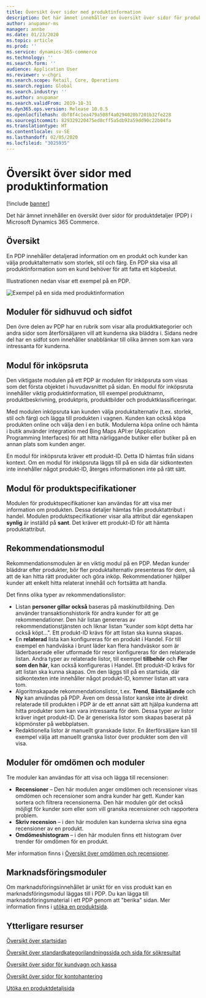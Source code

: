 ```yaml
---
title: Översikt över sidor med produktinformation
description: Det här ämnet innehåller en översikt över sidor för produktdetaljer (PDP) i Microsoft Dynamics 365 Commerce.
author: anupamar-ms
manager: annbe
ms.date: 01/23/2020
ms.topic: article
ms.prod: ''
ms.service: dynamics-365-commerce
ms.technology: ''
ms.search.form: ''
audience: Application User
ms.reviewer: v-chgri
ms.search.scope: Retail, Core, Operations
ms.search.region: Global
ms.search.industry: ''
ms.author: anupamar
ms.search.validFrom: 2019-10-31
ms.dyn365.ops.version: Release 10.0.5
ms.openlocfilehash: dbf8f4c1ea479a508f4a0294020b7201b32fe228
ms.sourcegitcommit: 829329220475ed8cff5a5db92a59dd90c22b04fa
ms.translationtype: HT
ms.contentlocale: sv-SE
ms.lasthandoff: 02/05/2020
ms.locfileid: "3025935"
---
```

# <a name="overview-of-product-details-pages"></a>Översikt över sidor med produktinformation


[!include [banner](includes/banner.md)]

Det här ämnet innehåller en översikt över sidor för produktdetaljer (PDP) i Microsoft Dynamics 365 Commerce.

## <a name="overview"></a>Översikt

En PDP innehåller detaljerad information om en produkt och kunder kan välja produktalternativ som storlek, stil och färg. En PDP ska visa all produktinformation som en kund behöver för att fatta ett köpbeslut.

Illustrationen nedan visar ett exempel på en PDP.

![Exempel på en sida med produktinformation](./media/pdp.PNG)

## <a name="header-and-footer-modules"></a>Moduler för sidhuvud och sidfot

Den övre delen av PDP har en rubrik som visar alla produktkategorier och andra sidor som återförsäljaren vill att kunderna ska bläddra i. Sidans nedre del har en sidfot som innehåller snabblänkar till olika ämnen som kan vara intressanta för kunderna.

## <a name="buy-box-module"></a>Modul för inköpsruta

Den viktigaste modulen på ett PDP är modulen för inköpsruta som visas som det första objektet i huvudavsnittet på sidan. En modul för inköpsruta innehåller viktig produktinformation, till exempel produktnamn, produktbeskrivning, produktpris, produktbilder och produktklassificeringar.

Med modulen inköpsruta kan kunden välja produktalternativ (t.ex. storlek, stil och färg) och lägga till produkten i vagnen. Kunden kan också köpa produkten online och välja den i en butik. Modulerna köpa online och hämta i butik använder integration med Bing Maps API:er (Application Programming Interfaces) för att hitta närliggande butiker eller butiker på en annan plats som kunden anger.

En modul för inköpsruta kräver ett produkt-ID. Detta ID hämtas från sidans kontext. Om en modul för inköpsruta läggs till på en sida där sidkontexten inte innehåller något produkt-ID, återges informationen inte på rätt sätt.

## <a name="product-specifications-module"></a>Modul för produktspecifikationer

Modulen för produktspecifikationer kan användas för att visa mer information om produkten. Dessa detaljer hämtas från produktattribut i handel. Modulen produktspecifikationer visar alla attribut där egenskapen **synlig** är inställd på **sant**. Det kräver ett produkt-ID för att hämta produktattribut.

## <a name="recommendations-module"></a>Rekommendationsmodul

Rekommendationsmodulen är en viktig modul på en PDP. Medan kunder bläddrar efter produkter, bör fler produktalternativ presenteras för dem, så att de kan hitta rätt produkter och göra inköp. Rekommendationer hjälper kunder att enkelt hitta relaterat innehåll och fortsätta att handla.

Det finns olika typer av rekommendationslistor:

- Listan **personer gillar också** baseras på maskinutbildning. Den använder transaktionshistorik för andra kunder för att ge rekommendationer. Den här listan genereras av rekommendationstjänsten och liknar listan "kunder som köpt detta har också köpt...". Ett produkt-ID krävs för att listan ska kunna skapas.
- En **relaterad** lista kan konfigureras för en produkt i Handel. För till exempel en handväska i brunt läder kan flera handväskor som är läderbaserade eller utformade för resor konfigureras för den relaterade listan. Andra typer av relaterade listor, till exempel **tillbehör** och **Fler som den här**, kan också konfigureras i Handel. Ett produkt-ID krävs för att listan ska kunna skapas. Om den läggs till på en startsida, där sidkontexten inte innehåller något produkt-ID, kommer listan att vara tom.
- Algoritmskapade rekommendationslistor, t.ex. **Trend**, **Bästsäljande** och **Ny** kan användas på PDP. Även om dessa listor kanske inte är direkt relaterade till produkten i PDP är de ett annat sätt att hjälpa kunderna att hitta produkter som kan vara intressanta för dem. Dessa typer av listor kräver inget produkt-ID. De är generiska listor som skapas baserat på köpmönster på webbplatsen.
- Redaktionella listor är manuellt granskade listor. En återförsäljare kan till exempel välja att manuellt granska listor över produkter som den vill visa.

## <a name="ratings-and-reviews-modules"></a>Moduler för omdömen och moduler

Tre moduler kan användas för att visa och lägga till recensioner:

- **Recensioner** – Den här modulen anger omdömen och recensioner visas omdömen och recensioner som andra kunder har gett. Kunder kan sortera och filtrera recensionerna. Den här modulen gör det också möjligt för kunder som eller som vill granska recensioner och rapportera problem.
- **Skriv recension** – i den här modulen kan kunderna skriva sina egna recensioner av en produkt.
- **Omdömeshistogram** – i den här modulen finns ett histogram över trender för omdömen för en produkt.

Mer information finns i [Översikt över omdömen och recensioner](ratings-reviews-overview.md).

## <a name="marketing-modules"></a>Marknadsföringsmoduler

Om marknadsföringsinnehållet är unikt för en viss produkt kan en marknadsföringsmodul läggas till i PDP. Du kan lägga till marknadsföringsmaterial i ett PDP genom att "berika" sidan. Mer information finns i [utöka en produktsida](enrich-product-page.md).

## <a name="additional-resources"></a>Ytterligare resurser

[Översikt över startsidan](quick-tour-home-page.md)

[Översikt över standardkategorilandningssida och sida för sökresultat](category-search-page-overview.md)

[Översikt över sidor för kundvagn och kassa](quick-tour-cart-checkout.md)

[Översikt över sidor för kontohantering](quick-tour-account-management.md)

[Utöka en produktdetaljsida](enrich-product-page.md)
